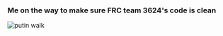 ### Me on the way to make sure FRC team 3624's code is clean

![putin walk](https://github.com/kylediaz/kylediaz/blob/master/media/putin.gif?raw=true)